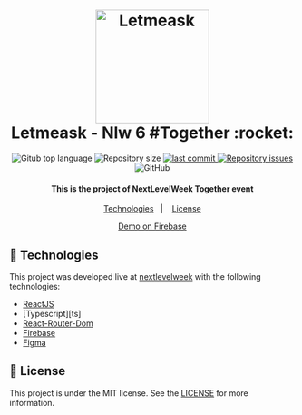 <h1 align="center"> 
  <img alt="Letmeask" src=".github/Logo.png" width="200px"/>  
  <br>  
  Letmeask - Nlw 6 #Together :rocket:
</h1>  
 
<p align="center"> 
  <img alt="Gitub top language" src="https://img.shields.io/github/languages/top/marssaljr/letmeask.svg"> 
 
  <img alt="Repository size" src="https://img.shields.io/github/repo-size/marssaljr/letmeask.svg"> 
  <a href="https://github.com/rafapaivadeandrade/letmeask/commits/main"> 
    <img alt="last commit" src="https://img.shields.io/github/last-commit/marssaljr/letmeask.svg"> 
  </a> 
 
  <a href="https://github.com/rafapaivadeandrade/letmeask/issues"> 
    <img alt="Repository issues" src="https://img.shields.io/github/issues/marssaljr/letmeask.svg"> 
  </a> 
 
  <img alt="GitHub" src="https://img.shields.io/github/license/marssaljr/letmeask.svg"> 
 
</p> 
 
<h4 align="center">
  This is the project of NextLevelWeek Together event
</h4> 

<p align="center">
  <a href="#rocket-technologies">Technologies</a>&nbsp;&nbsp;&nbsp;|&nbsp;&nbsp;&nbsp;
  <a href="#memo-license">License</a>
</p>

<p align="center"> 
  <a href="https://letmeask-d087d.web.app" target="_blank"> 
    Demo on Firebase
  </a>
</p>



## :rocket: Technologies

This project was developed live at [nextlevelweek](https://nextlevelweek.com) with the following technologies:

- [ReactJS](https://reactjs.org/) 
- [Typescript][ts] 
- [React-Router-Dom](https://github.com/ReactTraining/react-router) 
- [Firebase](https://console.firebase.google.com/) 
- [Figma](https://figma.com) 
 
## :memo: License

This project is under the MIT license. See the [LICENSE](https://github.com/rafapaivadeandrade/letmeask/blob/master/LICENSE) for more information.
